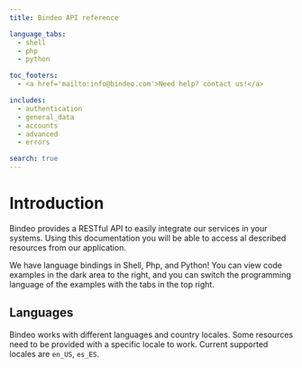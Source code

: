 ```yaml
---
title: Bindeo API reference

language_tabs:
  - shell
  - php
  - python

toc_footers:
  - <a href='mailto:info@bindeo.com'>Need help? contact us!</a>

includes:
  - authentication
  - general_data
  - accounts
  - advanced
  - errors

search: true
---
```


# Introduction

Bindeo provides a RESTful API to easily integrate our services in your systems. Using this documentation you will be able to access al described resources from our application.

We have language bindings in Shell, Php, and Python! You can view code examples in the dark area to the right, and you can switch the programming language of the examples with the tabs in the top right.

## Languages

Bindeo works with different languages and country locales. Some resources need to be provided with a specific locale to work. Current supported locales are `en_US`, `es_ES`.